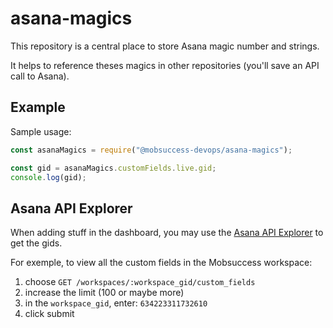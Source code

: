 # asana-magics

This repository is a central place to store Asana magic number and strings.

It helps to reference theses magics in other repositories (you'll save an API
call to Asana).

## Example

Sample usage:

```js
const asanaMagics = require("@mobsuccess-devops/asana-magics");

const gid = asanaMagics.customFields.live.gid;
console.log(gid);
```

## Asana API Explorer

When adding stuff in the dashboard, you may use the [Asana API Explorer](https://developers.asana.com/explorer) to get the gids.

For exemple, to view all the custom fields in the Mobsuccess workspace:

1. choose `GET /workspaces/:workspace_gid/custom_fields`
2. increase the limit (100 or maybe more)
3. in the `workspace_gid`, enter: `634223311732610`
4. click submit
